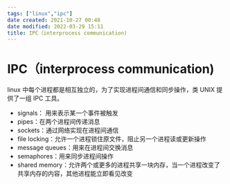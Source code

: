 ```yaml
---
tags: ["linux","ipc"]
date created: 2021-10-27 00:48
date modified: 2022-03-29 15:11
title: IPC（interprocess communication)
---
```

# IPC（interprocess communication)
linux 中每个进程都是相互独立的，为了实现进程间通信和同步操作，类 UNIX 提供了一组 IPC 工具。
- signals： 用来表示某一个事件被触发
- pipes：在两个进程间传递消息
- sockets：通过网络实现在进程间通信
- file locking：允许一个进程锁住原文件，阻止另一个进程读或更新操作
- message queues：用来在进程间交换消息
- semaphores：用来同步进程间操作
- shared memory：允许两个或更多的进程共享一块内存，当一个进程改变了共享内存的内容，其他进程能立即看见改变